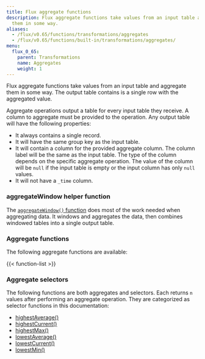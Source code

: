 ```yaml
---
title: Flux aggregate functions
description: Flux aggregate functions take values from an input table and aggregate
  them in some way.
aliases:
  - /flux/v0.65/functions/transformations/aggregates
  - /flux/v0.65/functions/built-in/transformations/aggregates/
menu:
  flux_0_65:
    parent: Transformations
    name: Aggregates
    weight: 1
---
```


Flux aggregate functions take values from an input table and aggregate them in some way.
The output table contains is a single row with the aggregated value.

Aggregate operations output a table for every input table they receive.
A column to aggregate must be provided to the operation.
Any output table will have the following properties:

- It always contains a single record.
- It will have the same group key as the input table.
- It will contain a column for the provided aggregate column.
  The column label will be the same as the input table.
  The type of the column depends on the specific aggregate operation.
  The value of the column will be `null` if the input table is empty or the input column has only `null` values.
- It will not have a `_time` column.

### aggregateWindow helper function
The [`aggregateWindow()` function](/flux/v0.65/stdlib/built-in/transformations/aggregates/aggregatewindow)
does most of the work needed when aggregating data.
It windows and aggregates the data, then combines windowed tables into a single output table.

### Aggregate functions
The following aggregate functions are available:

{{< function-list >}}

### Aggregate selectors
The following functions are both aggregates and selectors.
Each returns `n` values after performing an aggregate operation.
They are categorized as selector functions in this documentation:

- [highestAverage()](/flux/v0.65/stdlib/built-in/transformations/selectors/highestaverage)
- [highestCurrent()](/flux/v0.65/stdlib/built-in/transformations/selectors/highestcurrent)
- [highestMax()](/flux/v0.65/stdlib/built-in/transformations/selectors/highestmax)
- [lowestAverage()](/flux/v0.65/stdlib/built-in/transformations/selectors/lowestaverage)
- [lowestCurrent()](/flux/v0.65/stdlib/built-in/transformations/selectors/lowestcurrent)
- [lowestMin()](/flux/v0.65/stdlib/built-in/transformations/selectors/lowestmin)
